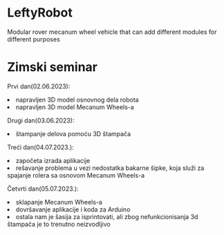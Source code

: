 # LeftyRobot
Modular rover mecanum wheel vehicle that can add different modules for different purposes 
# Zimski seminar
<p>Prvi dan(02.06.2023):</p>
<ol></ol>
<li>napravljen 3D model osnovnog dela robota</li> 
<li>napravljen 3D model Mecanum Wheels-a</li>  
<p>Drugi dan(03.06.2023):</p>
<li>štampanje delova pomoću 3D štampača</li>
<p>Treći dan(04.07.2023.):</p>
<li>započeta izrada aplikacije</li>
<li>rešavanje problema u vezi nedostatka bakarne šipke, koja služi za spajanje rolera sa osnovom Mecanum Wheels-a</li>
<p>Četvrti dan(05.07.2023.):</p>
<li>sklapanje Mecanum Wheels-a</li>
<li>dovršavanje aplikacije i koda za Arduino</li>
<li>ostala nam je šasija za isprintovati, ali zbog nefunkcionisanja 3d štampača je to trenutno neizvodljivo</li>
